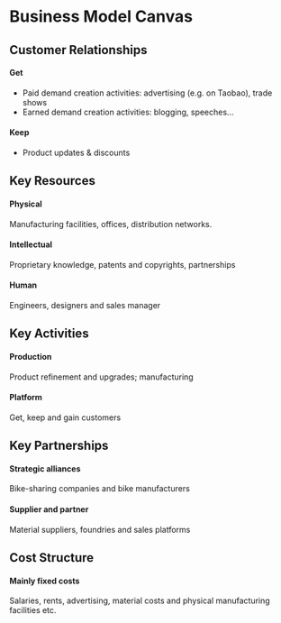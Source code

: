 # Business Model Canvas

## Customer Relationships

#### Get

- Paid demand creation activities: advertising (e.g. on Taobao), trade shows
- Earned demand creation activities: blogging, speeches...

#### Keep

- Product updates & discounts

## Key Resources

#### Physical

Manufacturing facilities, offices, distribution networks.

#### Intellectual

Proprietary knowledge, patents and copyrights, partnerships

#### Human

Engineers, designers and sales manager

## Key Activities

#### Production

Product refinement and upgrades; manufacturing

#### Platform

Get, keep and gain customers

## Key Partnerships

#### Strategic alliances

Bike-sharing companies and bike manufacturers

#### Supplier and partner

Material suppliers, foundries and sales platforms

## Cost Structure

#### Mainly fixed costs

Salaries, rents, advertising, material costs and physical manufacturing facilities etc.